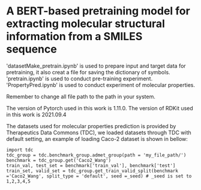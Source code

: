 # A BERT-based pretraining model for extracting molecular structural information from a SMILES sequence

'datasetMake_pretrain.ipynb' is used to prepare input and target data for pretraining, it also creat a file for saving the dictionary of symbols.
'pretrain.ipynb' is used to conduct pre-training experiment.
'PropertyPred.ipynb' is used to conduct experiment of molecular properties.

Remember to change all file path to the path in your system.

The version of Pytorch used in this work is 1.11.0. The version of RDKit used in this work is 2021.09.4

The datasets used for molecular properties prediction is provided by Therapeutics Data Commons (TDC), we loaded datasets through TDC with default setting, an example of loading Caco-2 dataset is shown in bellow:
```
import tdc
tdc_group = tdc.benchmark_group.admet_group(path = 'my_file_path/')
benchmark = tdc_group.get('Caco2_Wang')
train_val, test_set = benchmark['train_val'], benchmark['test']
train_set, valid_set = tdc_group.get_train_valid_split(benchmark ='Caco2_Wang', split_type = 'default', seed =_seed) # _seed is set to 1,2,3,4,5
```
